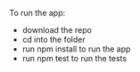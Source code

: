 To run the app:

- download the repo
- cd into the folder 
- run npm install to run the app
- run npm test to run the tests
